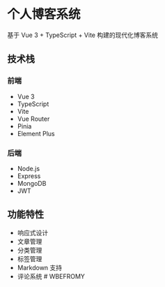 # 个人博客系统

基于 Vue 3 + TypeScript + Vite 构建的现代化博客系统

## 技术栈

### 前端
- Vue 3
- TypeScript
- Vite
- Vue Router
- Pinia
- Element Plus

### 后端
- Node.js
- Express
- MongoDB
- JWT

## 功能特性

- 响应式设计
- 文章管理
- 分类管理
- 标签管理
- Markdown 支持
- 评论系统
#   W B E F R O M Y  
 